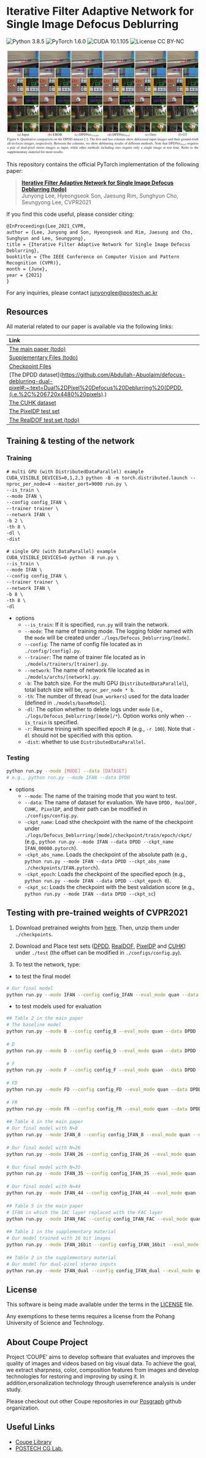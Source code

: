 
# Iterative Filter Adaptive Network for Single Image Defocus Deblurring
![Python 3.8.5](https://img.shields.io/badge/python-3.8.5-green.svg?style=plastic)
![PyTorch 1.6.0](https://img.shields.io/badge/PyTorch-1.6.0-green.svg?style=plastic)
![CUDA 10.1.105](https://img.shields.io/badge/CUDA-10.1.105-green.svg?style=plastic)
![License CC BY-NC](https://img.shields.io/badge/license-GNU_AGPv3-blue.svg?style=plastic)

![Teaser image](./assets/figure.jpg)

This repository contains the official PyTorch implementation of the following paper:

> **[Iterative Filter Adaptive Network for Single Image Defocus Deblurring (todo)](http://cg.postech.ac.kr/papers/2020_CGI_JY.pdf)**<br>
> Junyong Lee, Hyeongseok Son, Jaesung Rim, Sunghyun Cho, Seungyong Lee, CVPR2021

If you find this code useful, please consider citing:
```
@InProceedings{Lee_2021_CVPR,
author = {Lee, Junyong and Son, Hyeongseok and Rim, Jaesung and Cho, Sunghyun and Lee, Seungyong},
title = {Iterative Filter Adaptive Network for Single Image Defocus Deblurring},
booktitle = {The IEEE Conference on Computer Vision and Pattern Recognition (CVPR)},
month = {June},
year = {2021}
}
```

For any inquiries, please contact [junyonglee@postech.ac.kr](mailto:junyonglee@postech.ac.kr)

## Resources

All material related to our paper is available via the following links:

| Link |
| :-------------- |
| [The main paper (todo)](https://drive.google.com/file/d/1mRVo3JefkgRd2VdJvG5M-8xWtvl60ZWg/view?usp=sharing) |
| [Supplementary Files (todo)](https://drive.google.com/file/d/1sQTGHEcko2HxoIvneyrot3bUabPrN5l1/view?usp=sharing) |
| [Checkpoint Files](https://drive.google.com/file/d/1Xl8cXmhlD1DjaYNcroRLMjYR3C9QplNs/view?usp=sharing) |
| [The DPDD dataset](https://github.com/Abdullah-Abuolaim/defocus-deblurring-dual-pixel#:~:text=Dual%2DPixel%20Defocus%20Deblurring%20(DPDD,(i.e.%2C%206720x4480%20pixels).) |
| [The CUHK dataset](http://www.cse.cuhk.edu.hk/~leojia/projects/dblurdetect/dataset.html) |
| [The PixelDP test set](https://ln2.sync.com/dl/ec54aa480/b28q2xma-9xa3w5tx-ss2cv7dg-2yx935qs/view/default/10770664900008) |
| [The RealDOF test set (todo)](https://drive.google.com/file/d/1Xl8cXmhlD1DjaYNcroRLMjYR3C9QplNs/view?usp=sharing) |

## Training & testing of the network
### Training
```
# multi GPU (with DistributedDataParallel) example
CUDA_VISIBLE_DEVICES=0,1,2,3 python -B -m torch.distributed.launch --nproc_per_node=4 --master_port=9000 run.py \
--is_train \
--mode IFAN \
--config config_IFAN \
--trainer trainer \
--network IFAN \
-b 2 \
-th 8 \
-dl \
-dist

# single GPU (with DataParallel) example
CUDA_VISIBLE_DEVICES=0 python -B run.py \
--is_train \
--mode IFAN \
--config config_IFAN \
--trainer trainer \
--network IFAN \
-b 8 \
-th 8 \
-dl
```
* options
    * `--is_train`: If it is specified, `run.py` will train the network.  
    * `--mode`: The name of training mode. The logging folder named with the `mode` will be created under `./logs/Defocus_Deblurring/[mode]`. 
    * `--config`: The name of config file located as in `./config/[config].py`.
    * `--trainer`: The name of trainer  file located as in `./models/trainers/[trainer].py`.
    * `--network`: The name of network file located as in `./models/archs/[network].py`.
    * `-b`: The batch size. For the multi GPU (`DistributedDataParallel`), total batch size will be, `nproc_per_node * b`.
    * `-th`: The number of thread (`num_workers`) used for the data loader (defined in `./models/baseModel`).
    * `-dl`: The option whether to delete logs under `mode` (i.e., `./logs/Defocus_Deblurring/[mode]/*`). Option works only when `--is_train` is specified.
    * `-r`: Resume trining with specified epoch # (e.g., `-r 100`). Note that `-dl` should not be specified with this option.
    * `-dist`: whether to use `DistributedDataParallel`.

### Testing
```bash
python run.py --mode [MODE] --data [DATASET]
# e.g., python run.py --mode IFAN --data DPDD
```
* options
    * `--mode`: The name of the training mode that you want to test.
    * `--data`: The name of dataset for evaluation. We have `DPDD, RealDOF, CUHK, PixelDP`, and their path can be modified in `./configs/config.py`.
    * `-ckpt_name`: Load sthe checkpoint with the name of the checkpoint under `./logs/Defocus_Deblurring/[mode]/checkpoint/train/epoch/ckpt/` (e.g., `python run.py --mode IFAN --data DPDD --ckpt_name IFAN_00000.pytorch`).
    * `-ckpt_abs_name`. Loads the checkpoint of the absolute path (e.g., `python run.py --mode IFAN --data DPDD --ckpt_abs_name ./checkpoints/IFAN.pytorch`).
    * `-ckpt_epoch`: Loads the checkpoint of the specified epoch (e.g., `python run.py --mode IFAN --data DPDD --ckpt_epoch 0`). 
    * `-ckpt_sc`: Loads the checkpoint with the best validation score (e.g., `python run.py --mode IFAN --data DPDD --ckpt_sc`)    

## Testing with pre-trained weights of CVPR2021
1. Download pretrained weights from [here](https://drive.google.com/file/d/1Xl8cXmhlD1DjaYNcroRLMjYR3C9QplNs/view?usp=sharing).
Then, unzip them under `./checkpoints`.

2. Download and Place test sets ([DPDD](temp), [RealDOF](temp), [PixelDP](temp) and [CUHK](temp)) under `./test` (the offset can be modified in `./configs/config.py`).

3. To test the network, type:
* to test the final model 
```bash
# Our final model 
python run.py --mode IFAN --config config_IFAN --eval_mode quan --data DPDD --ckpt_abs_name checkpoints/IFAN.pytorch
```

* to test models used for evaluation
```bash
## Table 2 in the main paper
# The baseline model
python run.py --mode B --config config_B --eval_mode quan --data DPDD --ckpt_abs_name checkpoints/B.pytorch

# D
python run.py --mode D --config config_D --eval_mode quan --data DPDD --ckpt_abs_name checkpoints/D.pytorch

# F
python run.py --mode F --config config_F --eval_mode quan --data DPDD --ckpt_abs_name checkpoints/F.pytorch

# FD
python run.py --mode FD --config config_FD --eval_mode quan --data DPDD --ckpt_abs_name checkpoints/FD.pytorch

# FR
python run.py --mode FR --config config_FR --eval_mode quan --data DPDD --ckpt_abs_name checkpoints/FR.pytorch

## Table 4 in the main paper
# Our final model with N=8 
python run.py --mode IFAN_8 --config config_IFAN_8 --eval_mode quan --data DPDD --ckpt_abs_name checkpoints/IFAN_8.pytorch

# Our final model with N=26
python run.py --mode IFAN_26 --config config_IFAN_26 --eval_mode quan --data DPDD --ckpt_abs_name checkpoints/IFAN_26.pytorch

# Our final model with N=35
python run.py --mode IFAN_35 --config config_IFAN_35 --eval_mode quan --data DPDD --ckpt_abs_name checkpoints/IFAN_35.pytorch

# Our final model with N=44
python run.py --mode IFAN_44 --config config_IFAN_44 --eval_mode quan --data DPDD --ckpt_abs_name checkpoints/IFAN_44.pytorch

## Table 5 in the main paper
# IFAN in which the IAC layer replaced with the FAC layer
python run.py --mode IFAN_FAC --config config_IFAN_FAC --eval_mode quan --data DPDD --ckpt_abs_name checkpoints/IFAN_FAC.pytorch

## Table 1 in the supplementary material
# Our model trained with 16 bit images
python run.py --mode IFAN_16bit --config config_IFAN_16bit --eval_mode quan --data DPDD --ckpt_abs_name checkpoints/IFAN_16bit.pytorch

## Table 2 in the supplementary material
# Our model for dual-pixel stereo inputs
python run.py --mode IFAN_dual --config config_IFAN_dual --eval_mode quan --data DPDD --ckpt_abs_name checkpoints/IFAN_dual.pytorch
```

## License ##
This software is being made available under the terms in the [LICENSE](LICENSE) file.

Any exemptions to these terms requires a license from the Pohang University of Science and Technology.

## About Coupe Project ##
Project ‘COUPE’ aims to develop software that evaluates and improves the quality of images and videos based on big visual data. To achieve the goal, we extract sharpness, color, composition features from images and develop technologies for restoring and improving by using it. In addition,ersonalization technology through userreference analysis is under study.  
    
Please checkout out other Coupe repositories in our [Posgraph](https://github.com/posgraph) github organization.

## Useful Links ##
* [Coupe Library](http://coupe.postech.ac.kr/)
* [POSTECH CG Lab.](http://cg.postech.ac.kr/)

